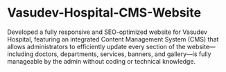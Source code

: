 # Vasudev-Hospital-CMS-Website
Developed a fully responsive and SEO-optimized website for Vasudev Hospital, featuring an integrated Content Management System (CMS) that allows administrators to efficiently update every section of the website—including doctors, departments, services, banners, and gallery—is fully manageable by the admin without coding or technical knowledge. 
